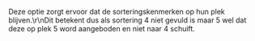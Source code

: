 Deze optie zorgt ervoor dat de sorteringskenmerken op hun plek blijven.\r\nDit betekent dus als sortering 4 niet gevuld is maar 5 wel dat deze op plek 5 word aangeboden en niet naar 4 schuift.